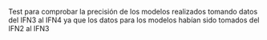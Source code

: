 Test para comprobar la precisión de los modelos realizados tomando datos del IFN3 al IFN4 ya que los datos para los modelos habían sido tomados del IFN2 al IFN3

